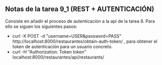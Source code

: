 ## Notas de la tarea 9_1 (REST + AUTENTICACIÓN)

Consiste en añadir el proceso de autenticación a la api de la tarea 8. Para ello se siguen los siguientes pasos:

* curl -X POST -d "username=USER&password=PASS" http://localhost:8000/restaurantes/obtain-auth-token/ , para obtener el token de autenticación para un usuario concreto.
* curl -H "Authorization: Token token" localhost:8000/restaurantes/api/restaurants/

